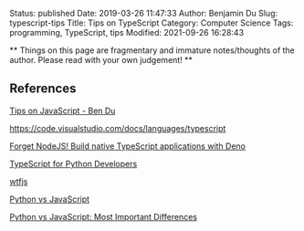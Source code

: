 Status: published
Date: 2019-03-26 11:47:33
Author: Benjamin Du
Slug: typescript-tips
Title: Tips on TypeScript
Category: Computer Science
Tags: programming, TypeScript, tips
Modified: 2021-09-26 16:28:43

**
Things on this page are fragmentary and immature notes/thoughts of the author.
Please read with your own judgement!
**


## References

[Tips on JavaScript - Ben Du](http://www.legendu.net/misc/blog/javascript-tips)

https://code.visualstudio.com/docs/languages/typescript

[Forget NodeJS! Build native TypeScript applications with Deno](https://deepu.tech/deno-runtime-for-typescript/)

[TypeScript for Python Developers](https://medium.com/analytics-vidhya/typescript-for-python-developers-a16e50a5acb2)

[wtfjs](https://github.com/denysdovhan/wtfjs)

[Python vs JavaScript](https://www.educba.com/python-vs-javascript/)

[Python vs JavaScript: Most Important Differences](https://hackr.io/blog/python-vs-javascript)
